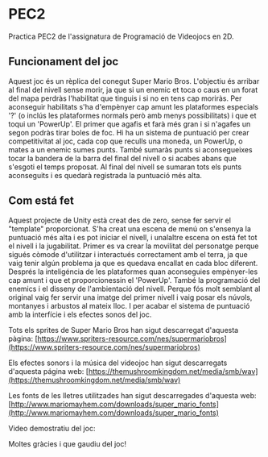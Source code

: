 # PEC2
Practica PEC2 de l'assignatura de Programació de Videojocs en 2D.

## Funcionament del joc
Aquest joc és un rèplica del conegut Super Mario Bros. L'objectiu és arribar al final del nivell sense morir, ja que si un enemic et toca o caus en un forat del mapa perdràs l'habilitat que tinguis i si no en tens cap moriràs. Per aconseguir habilitats s'ha d'empènyer cap amunt les plataformes especials '?' (o inclús les plataformes normals però amb menys possibilitats) i que et toqui un 'PowerUp'. El primer que agafis et farà més gran i si n'agafes un segon podràs tirar boles de foc.
Hi ha un sistema de puntuació per crear competitivitat al joc, cada cop que reculls una moneda, un PowerUp, o mates a un enemic sumes punts. També sumaràs punts si aconsegueixes tocar la bandera de la barra del final del nivell o si acabes abans que s'esgoti el temps proposat. Al final del nivell se sumaran tots els punts aconseguits i es quedarà registrada la puntuació més alta.

## Com está fet
Aquest projecte de Unity està creat des de zero, sense fer servir el "template" proporcionat. S'ha creat una escena de menú on s'ensenya la puntuació més alta i es pot iniciar el nivell, i unalaltre escena on está fet tot el nivell i la jugabilitat. Primer es va crear la movilitat del personatge perque sigués còmode d'utilitzar i interactués correctament amb el terra, ja que vaig tenir algún problema ja que es quedava encallat en cada bloc diferent. Després la inteligéncia de les plataformes quan aconseguies empènyer-les cap amunt i que et proporcionessin el 'PowerUp'. També la programació del enemics i el disseny de l'ambientació del nivell. Perque fós molt semblant al original vaig fer servir una imatge del primer nivell i vaig posar els núvols, montanyes i arbustos al mateix lloc. I per acabar el sistema de puntuació amb la interfície i els efectes sonos del joc.

Tots els sprites de Super Mario Bros han sigut descarregat d'aquesta pàgina: [https://www.spriters-resource.com/nes/supermariobros](https://www.spriters-resource.com/nes/supermariobros)

Els efectes sonors i la música del videojoc han sigut descarregats d'aquesta página web: [https://themushroomkingdom.net/media/smb/wav](https://themushroomkingdom.net/media/smb/wav)

Les fonts de les lletres utilitzades han sigut descarregades d'aquesta web: [http://www.mariomayhem.com/downloads/super_mario_fonts](http://www.mariomayhem.com/downloads/super_mario_fonts)

Video demostratiu del joc: 

Moltes gràcies i que gaudiu del joc!